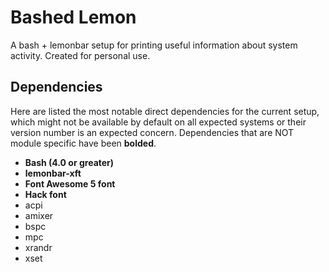 # Bashed Lemon

A bash + lemonbar setup for printing useful information about system activity. Created for personal use.

## Dependencies

Here are listed the most notable direct dependencies for the current setup, which might not be available by default on all expected systems or their version number is an expected concern. Dependencies that are NOT module specific have been **bolded**.

- **Bash (4.0 or greater)**
- **lemonbar-xft**
- **Font Awesome 5 font**
- **Hack font**
- acpi
- amixer
- bspc
- mpc
- xrandr
- xset
